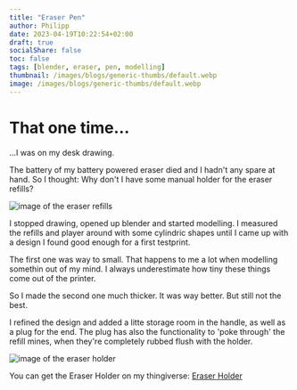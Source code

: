 ```yaml
---
title: "Eraser Pen"
author: Philipp
date: 2023-04-19T10:22:54+02:00
draft: true
socialShare: false
toc: false
tags: [blender, eraser, pen, modelling]
thumbnail: /images/blogs/generic-thumbs/default.webp
image: /images/blogs/generic-thumbs/default.webp
---
```


# That one time...

...I was on my desk drawing.

The battery of my battery powered eraser died and I hadn't any spare at hand.
So I thought: Why don't I have some manual holder for the eraser refills?

![image of the eraser refills](pathtoimage)

I stopped drawing, opened up blender and started modelling.
I measured the refills and player around with some cylindric shapes until I came up with a design I found good enough for a first testprint.

The first one was way to small. That happens to me a lot when modelling somethin out of my mind. I always underestimate how tiny these things come out of the printer.

So I made the second one much thicker.
It was way better. But still not the best.

I refined the design and added a litte storage room in the handle, as well as a plug for the end.
The plug has also the functionality to 'poke through' the refill mines, when they're completely rubbed flush with the holder.

![image of the eraser holder](pathtoimage)

You can get the Eraser Holder on my thingiverse:
[Eraser Holder](http://test.com)

